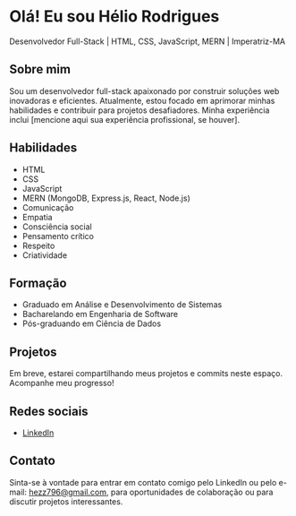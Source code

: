 # Olá! Eu sou Hélio Rodrigues

Desenvolvedor Full-Stack | HTML, CSS, JavaScript, MERN | Imperatriz-MA

## Sobre mim

Sou um desenvolvedor full-stack apaixonado por construir soluções web inovadoras e eficientes. Atualmente, estou focado em aprimorar minhas habilidades e contribuir para projetos desafiadores. Minha experiência inclui [mencione aqui sua experiência profissional, se houver].

## Habilidades

* HTML
* CSS
* JavaScript
* MERN (MongoDB, Express.js, React, Node.js)
* Comunicação
* Empatia
* Consciência social
* Pensamento crítico
* Respeito
* Criatividade

## Formação

* Graduado em Análise e Desenvolvimento de Sistemas
* Bacharelando em Engenharia de Software
* Pós-graduando em Ciência de Dados

## Projetos

Em breve, estarei compartilhando meus projetos e commits neste espaço. Acompanhe meu progresso!

## Redes sociais

* [LinkedIn](https://www.linkedin.com/in/heliorodriguez/)

## Contato

Sinta-se à vontade para entrar em contato comigo pelo LinkedIn ou pelo e-mail: hezz796@gmail.com, para oportunidades de colaboração ou para discutir projetos interessantes.
